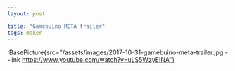 ```yaml
---
layout: post

title: "Gamebuino META trailer"
tags: maker
---
```


:BasePicture{src="/assets/images/2017-10-31-gamebuino-meta-trailer.jpg --link https://www.youtube.com/watch?v=uLS5WzyEINA"}

<!--more-->
